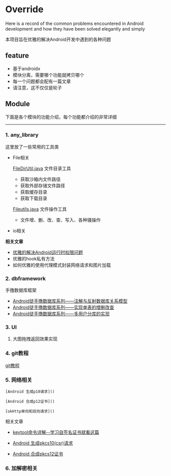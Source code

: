 # Override
Here is a record of the common problems encountered in Android development and how they have been solved elegantly and simply

本项目旨在优雅的解决Android开发中遇到的各种问题

## feature

- 基于androidx
- 模块分离，需要哪个功能就拷贝哪个
- 每一个问题都会配有一篇文章
- 请注意，这不仅仅是轮子

## Module

下面是各个模块的功能介绍，每个功能都介绍的非常详细

------------------------------------------------------------

### 1. any_library

这里放了一些常用的工具类

- File相关

  [FileDirUtil.java](any_library/src/main/java/com/utils/library/file/FileDirUtil.java)    文件目录工具
  
  - 获取沙箱内文件路径
  - 获取外部存储文件路径
  - 获取缓存目录
  - 获取下载目录
  
  [Fileutils.java](any_library/src/main/java/com/utils/library/file/FileUtils.java)    文件操作工具
  
  - 文件增、删、改、查、写入、各种骚操作
  
- io相关

  

**相关文章**

- [优雅的解决Android运行时权限问题](any_library/yellow/优雅的解决Android运行时权限问题.md)
- 优雅的hook私有方法
- 如何优雅的使用代理模式封装网络请求和图片加载





### 2. dbframework

手撸数据库框架

- [Android徒手撸数据库系列——注解与反射数据库关系模型](any2_dbframwork/zmark/mark1.md)
- [Android徒手撸数据库系列——实现单表的增删改查](any2_dbframwork/zmark/mark2.md)
- [Android徒手撸数据库系列——多用户分库的实现](any2_dbframwork/zmark/mark3.md)



### 3. UI

1. 大图拖拽返回效果实现


### 4. git教程
   [git教程](git_markdown/git_markdown.pptx)

### 5. 网络相关

```
[Android 生成p10请求]()

[Android 合成p12证书]()

[okHttp单向和双向请求]()
```

相关文章

- [keytool命令详解--学习自签名证书就看这篇](cipher/yellow/keytool命令详解.md)

- [Android 生成pkcs10(csr)请求](cipher/yellow/PKCS10.md)

- [Android 合成pkcs12证书](cipher/yellow/PKCS10.md)

  

### 6. 加解密相关






